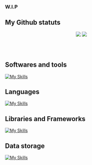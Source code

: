### W.I.P 


## My Github statuts

<p align="center">
  <img src="https://github-readme-stats-mejis-projects.vercel.app/api?username=DaviRS0&theme=jolly&hide_border=true&show_icons=true&hide=issues&count_private=true&include_all_commits=true" />  
  <img src="https://github-readme-stats-mejis-projects.vercel.app//api/top-langs/?username=DaviRS0&theme=jolly&hide_border=true&layout=compact&count_private=true&extra=pupperjs/core" />
</p>

  <br/><br/>

## Softwares and tools
[![My Skills](https://skillicons.dev/icons?i=git,github,blender,visualstudio,vscode,idea,pr)](https://skillicons.dev)

## Languages
[![My Skills](https://skillicons.dev/icons?i=cs,java,html,css,javascript,typescript,python,lua,dart)](https://skillicons.dev)

## Libraries and Frameworks
[![My Skills](https://skillicons.dev/icons?i=dotnet,nextjs,nodejs,react)](https://skillicons.dev)

## Data storage
[![My Skills](https://skillicons.dev/icons?i=mysql,sqlite)](https://skillicons.dev)

